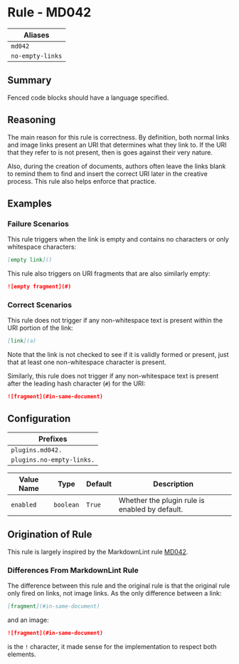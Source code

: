 # Rule - MD042

| Aliases |
| --- |
| `md042` |
| `no-empty-links` |

## Summary

Fenced code blocks should have a language specified.

## Reasoning

The main reason for this rule is correctness.  By definition, both
normal links and image links present an URI that determines what they
link to.  If the URI that they refer to is not present, then is
goes against their very nature.

Also, during the creation of documents, authors often leave the
links blank to remind them to find and insert the correct URI later in the
creative process.  This rule also helps enforce that practice.

## Examples

### Failure Scenarios

This rule triggers when the link is empty and contains no characters or only
whitespace characters:

````Markdown
[empty link]()
````

This rule also triggers on URI fragments that are also similarly empty:

```Markdown
![empty fragment](#)
```

### Correct Scenarios

This rule does not trigger if any non-whitespace text is present within
the URI portion of the link:

````Markdown
[link](a)
````

Note that the link is not checked to see if it is validly formed or
present, just that at least one non-whitespace character is present.

Similarly, this rule does not trigger if any non-whitespace text is
present after the leading hash character (`#`) for the URI:

```Markdown
![fragment](#in-same-document)
```

## Configuration

| Prefixes |
| --- |
| `plugins.md042.` |
| `plugins.no-empty-links.` |

| Value Name | Type | Default | Description |
| -- | -- | -- | -- |
| `enabled` | `boolean` | `True` | Whether the plugin rule is enabled by default. |

## Origination of Rule

This rule is largely inspired by the MarkdownLint rule
[MD042](https://github.com/DavidAnson/markdownlint/blob/main/doc/Rules.md#md042---no-empty-links).

### Differences From MarkdownLint Rule

The difference between this rule and the original rule is that the original
rule only fired on links, not image links.  As the only difference between
a link:

```Markdown
[fragment](#in-same-document)
```

and an image:

```Markdown
![fragment](#in-same-document)
```

is the `!` character, it made sense for the implementation to respect both elements.
